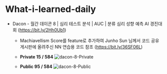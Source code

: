 # What-i-learned-daily

+ Dacon - 월간 데이콘 8 | 심리 테스트 분석 | AUC | 분류 심리 성향 예측 AI 경진대회 (https://bit.ly/2Hh0Ub1)
  + Machiavellism Score를 feature로 추가하여 Junho Sun 님께서 코드 공유 게시판에 올려주신 NN 연습용 코드 참조 (https://bit.ly/36SF06L) 
  + __Private 15 / 584__
  ![dacon-8-Private](https://user-images.githubusercontent.com/52738769/99760850-09f2c480-2b38-11eb-866c-3c27e5136abe.png)
  
  + __Public 95 / 584__ 
  ![dacon-8-Public](https://user-images.githubusercontent.com/52738769/99760851-0b23f180-2b38-11eb-8cf8-146a7734f0b4.png)
